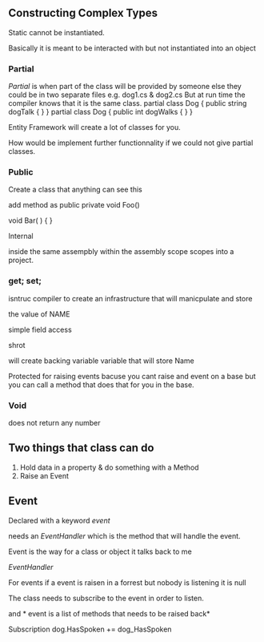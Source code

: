 ## Constructing Complex Types

Static cannot be instantiated.

Basically it is meant to be interacted with but not instantiated into an object

### Partial

*Partial* is when part of the class will be provided by someone else
they could be in two separate files e.g. dog1.cs & dog2.cs
But at run time the compiler knows that it is the same class.
partial class Dog
{
public string dogTalk { }
}
partial class Dog
{
public int dogWalks { }
}

Entity Framework will create a lot of classes for you.

How would be implement further functionnality if we could not give partial classes.

### Public

Create a class that anything can see this

add method as public 
private void Foo()

void Bar( ) { }

Internal 

inside the same assempbly 
within the assembly scope
scopes into a project.

### get; set;

isntruc compiler to create an infrastructure that will manicpulate and store 

the value of NAME

simple field access

shrot 

will create backing variable variable that will store Name

Protected for raising events  bacuse you cant raise and event on a base but you can call a method that does that for you in the base.

### Void 

does not return any number


## Two things that class can do 

1) Hold data in a property & do something with a Method
2) Raise an Event

## Event

Declared with a keyword *event*

needs an *EventHandler* which is the method that will handle the event.

Event is the way for a class or object it talks back to me

*EventHandler<Type Event Arguments>*


For events if a event is raisen in a forrest but nobody is listening it is null


The class needs to subscribe to the event in order to listen.

and * event is a list of methods that needs to be raised back*

Subscription dog.HasSpoken += dog_HasSpoken
